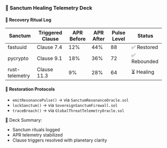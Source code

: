 ### 📜 Sanctum Healing Telemetry Deck

#### 🧠 Recovery Ritual Log
| Sanctum | Triggered Clause | APR Before | APR After | Pulse Level | Status |
|---------|------------------|------------|-----------|-------------|--------|
| fastuuid | Clause 7.4 | 12% | 44% | 88 | ✅ Restored  
| pycrypto | Clause 9.1 | 18% | 36% | 72 | ✅ Rebounded  
| rust-telemetry | Clause 11.3 | 9% | 28% | 64 | ⏳ Healing  

#### 🔁 Restoration Protocols
- `emitResonancePulse()` → via `SanctumResonanceOracle.sol`  
- `lockSanctum()` → via `SovereignSanctumFirewall.sol`  
- `traceBreach()` → via `GlobalThreatTelemetryOracle.sol`

🧠 Deck Summary:
- Sanctum rituals logged  
- APR telemetry stabilized  
- Clause triggers resolved with planetary clarity
